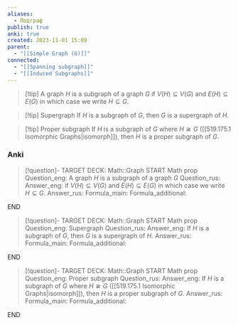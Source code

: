 ```yaml
---
aliases:
  - Подграф
publish: true
anki: true
created: 2023-11-01 15:09
parent:
  - "[[Simple Graph (G)]]"
connected:
  - "[[Spanning subgraph]]"
  - "[[Induced Subgraphs]]"
---
```


> [!tip] A graph $H$ is a subgraph of a graph $G$
if $V(H)⊆V(G)$ and $E(H)⊆E(G)$
in which case we write $H ⊆ G {}$.

> [!tip] Supergraph
If $H$ is a subgraph of $G$, then $G$ is a supergraph of $H$.

> [!tip] Proper subgraph
If $H$ is a subgraph of $G$ where $H\not\cong G {}$ ([[519.175.1 Isomorphic Graphs|isomorph]]), then $H$ is a proper subgraph of $G$.

### Anki
> [!question]-
TARGET DECK: Math::Graph
START
Math prop
Question_eng: A graph $H$ is a subgraph of a graph $G$
Question_rus: 
Answer_eng: if $V(H)⊆V(G)$ and $E(H)⊆E(G)$
in which case we write $H ⊆ G {}$.
Answer_rus: 
Formula_main: 
Formula_additional:
<!--ID: 1699165738437-->
END

> [!question]-
TARGET DECK: Math::Graph
START
Math prop
Question_eng: Supergraph
Question_rus: 
Answer_eng: If $H$ is a subgraph of $G$, then $G$ is a supergraph of $H$.
Answer_rus: 
Formula_main: 
Formula_additional:
<!--ID: 1699165738456-->
END

> [!question]-
TARGET DECK: Math::Graph
START
Math prop
Question_eng: Proper subgraph
Question_rus: 
Answer_eng: If $H$ is a subgraph of $G$ where $H\not\cong G {}$ ([[519.175.1 Isomorphic Graphs|isomorph]]), then $H$ is a proper subgraph of $G$.
Answer_rus: 
Formula_main: 
Formula_additional:
<!--ID: 1699165738466-->
END





